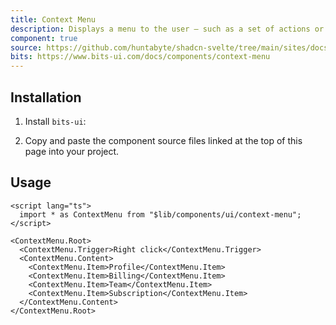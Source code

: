 ```yaml
---
title: Context Menu
description: Displays a menu to the user — such as a set of actions or functions — triggered by right click.
component: true
source: https://github.com/huntabyte/shadcn-svelte/tree/main/sites/docs/src/lib/registry/default/ui/context-menu
bits: https://www.bits-ui.com/docs/components/context-menu
---
```


<script>
    import { ComponentPreview, ManualInstall, PMAddComp, PMInstall } from '$lib/components/docs'
</script>

<ComponentPreview name="context-menu-demo">

<div />

</ComponentPreview>

## Installation

<PMAddComp name="context-menu" />

<ManualInstall>

1. Install `bits-ui`:

<PMInstall command="bits-ui" />

2. Copy and paste the component source files linked at the top of this page into your project.

</ManualInstall>

## Usage

```svelte
<script lang="ts">
  import * as ContextMenu from "$lib/components/ui/context-menu";
</script>

<ContextMenu.Root>
  <ContextMenu.Trigger>Right click</ContextMenu.Trigger>
  <ContextMenu.Content>
    <ContextMenu.Item>Profile</ContextMenu.Item>
    <ContextMenu.Item>Billing</ContextMenu.Item>
    <ContextMenu.Item>Team</ContextMenu.Item>
    <ContextMenu.Item>Subscription</ContextMenu.Item>
  </ContextMenu.Content>
</ContextMenu.Root>
```
